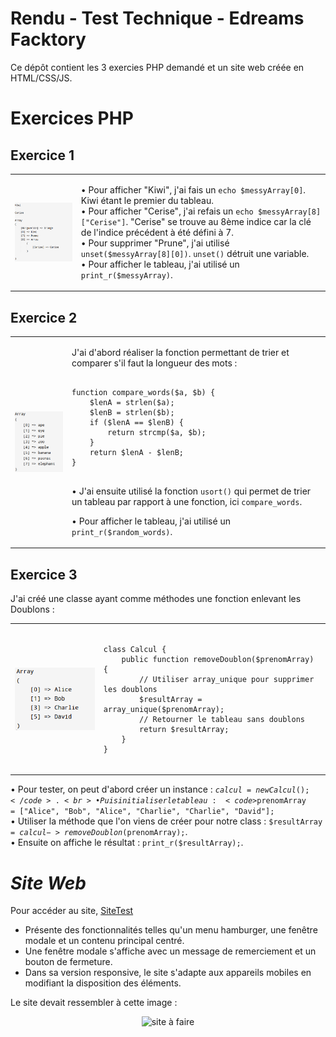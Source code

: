 # Rendu - Test Technique - Edreams Facktory

Ce dépôt contient les 3 exercies PHP demandé et un site web créée en HTML/CSS/JS.<br>
# Exercices PHP<br>

## Exercice 1

<table>
  <tr>
    <td>
      <img src="Images/Exercices/Exercice1.PNG" alt="Exercice 1" style="display: block; width: 100%; height: auto;">
    </td>
    <td style="vertical-align: top;">
      <p>
        • Pour afficher "Kiwi", j'ai fais un <code>echo $messyArray[0]</code>. Kiwi étant le premier du tableau.<br>
        • Pour afficher "Cerise", j'ai refais un <code>echo $messyArray[8]["Cerise"]</code>. "Cerise" se trouve au 8ème indice car la clé de l'indice précédent à été défini à 7.<br>
        • Pour supprimer "Prune", j'ai utilisé <code>unset($messyArray[8][0])</code>. <code>unset()</code> détruit une variable.<br>
        • Pour afficher le tableau, j'ai utilisé un <code>print_r($messyArray)</code>.<br>
      </p>
    </td>
  </tr>
</table>



## Exercice 2

<table>
  <tr>
    <td>
      <img src="Images/Exercices/Exercice2.PNG" alt="Exercice 2" style="display: block; width: 100%; height: auto;">
    </td>
    <td style="vertical-align: top;">
      <p>
        J'ai d'abord réaliser la fonction permettant de trier et comparer s'il faut la longueur des mots :<br>
      </p>
<pre>
<code>
function compare_words($a, $b) {
    $lenA = strlen($a);
    $lenB = strlen($b);
    if ($lenA == $lenB) {
        return strcmp($a, $b);
    }
    return $lenA - $lenB;
}
</code>
</pre>
      <p>
• J'ai ensuite utilisé la fonction <code>usort()</code> qui permet de trier un tableau par rapport à une fonction, ici <code>compare_words</code>.<br>

• Pour afficher le tableau, j'ai utilisé un <code>print_r($random_words)</code>.<br>
      </p>
    </td>
  </tr>
</table>


## Exercice 3

J'ai créé une classe ayant comme méthodes une fonction enlevant les Doublons :<br>

<table>
  <tr>
    <td>
      <img src="Images/Exercices/Exercice3.PNG" alt="Exercice 3" style="display: block; width: 100%; height: auto;">
    </td>
    <td style="vertical-align: top;">
<pre>
<code>
class Calcul {
    public function removeDoublon($prenomArray) {
        // Utiliser array_unique pour supprimer les doublons
        $resultArray = array_unique($prenomArray);
        // Retourner le tableau sans doublons
        return $resultArray;
    }
}
</code>
</pre>
    </td>
  </tr>
</table>

• Pour tester, on peut d'abord créer un instance : <code>$calcul = new Calcul();</code>. <br>
• Puis initialiser le tableau : <code>$prenomArray = ["Alice", "Bob", "Alice", "Charlie", "Charlie", "David"];</code><br>
• Utiliser la méthode que l'on viens de créer pour notre class : <code>$resultArray = $calcul->removeDoublon($prenomArray);</code>. <br>
• Ensuite on affiche le résultat : <code>print_r($resultArray);</code>.<br>

# *Site Web<br>*

Pour accéder au site, [SiteTest](URL) <br>

- Présente des fonctionnalités telles qu'un menu hamburger, une fenêtre modale et un contenu principal centré.<br>
- Une fenêtre modale s'affiche avec un message de remerciement et un bouton de fermeture.<br>
- Dans sa version responsive, le site s'adapte aux appareils mobiles en modifiant la disposition des éléments.<br>

Le site devait ressembler à cette image :

<p align="center">
  <img src="Images/Enoncé/inte.png" alt="site à faire">
</p>


